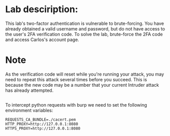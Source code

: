 # Lab desciription:
This lab's two-factor authentication is vulnerable to brute-forcing. You have already obtained a valid username and password, but do not have access to the user's 2FA verification code. To solve the lab, brute-force the 2FA code and access Carlos's account page. 

# Note
As the verification code will reset while you're running your attack, you may need to repeat this attack several times before you succeed. This is because the new code may be a number that your current Intruder attack has already attempted. 

## 
To intercept python requests with burp we need to set the following environment variables:
```
REQUESTS_CA_BUNDLE=./cacert.pem
HTTP_PROXY=http://127.0.0.1:8080
HTTPS_PROXY=http://127.0.0.1:8080
```

